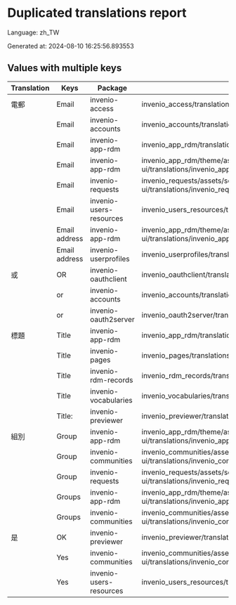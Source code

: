# Duplicated translations report

Language: zh_TW

Generated at: 2024-08-10 16:25:56.893553


## Values with multiple keys


| Translation | Keys | Package | File |
|-------------|------| --- | --- |
| 電郵| Email | invenio-access | invenio_access/translations/zh_TW/LC_MESSAGES/messages.po |
|| Email | invenio-accounts | invenio_accounts/translations/zh_TW/LC_MESSAGES/messages.po |
|| Email | invenio-app-rdm | invenio_app_rdm/translations/zh_TW/LC_MESSAGES/messages.po |
|| Email | invenio-app-rdm | invenio_app_rdm/theme/assets/semantic-ui/translations/invenio_app_rdm/messages/zh_TW/messages.po |
|| Email | invenio-requests | invenio_requests/assets/semantic-ui/translations/invenio_requests/messages/zh_TW/messages.po |
|| Email | invenio-users-resources | invenio_users_resources/translations/zh_TW/LC_MESSAGES/messages.po |
|| Email address | invenio-app-rdm | invenio_app_rdm/theme/assets/semantic-ui/translations/invenio_app_rdm/messages/zh_TW/messages.po |
|| Email address | invenio-userprofiles | invenio_userprofiles/translations/zh_TW/LC_MESSAGES/messages.po |
| 或| OR | invenio-oauthclient | invenio_oauthclient/translations/zh_TW/LC_MESSAGES/messages.po |
|| or | invenio-accounts | invenio_accounts/translations/zh_TW/LC_MESSAGES/messages.po |
|| or | invenio-oauth2server | invenio_oauth2server/translations/zh_TW/LC_MESSAGES/messages.po |
| 標題| Title | invenio-app-rdm | invenio_app_rdm/translations/zh_TW/LC_MESSAGES/messages.po |
|| Title | invenio-pages | invenio_pages/translations/zh_TW/LC_MESSAGES/messages.po |
|| Title | invenio-rdm-records | invenio_rdm_records/translations/zh_TW/LC_MESSAGES/messages.po |
|| Title | invenio-vocabularies | invenio_vocabularies/translations/zh_TW/LC_MESSAGES/messages.po |
|| Title: | invenio-previewer | invenio_previewer/translations/zh_TW/LC_MESSAGES/messages.po |
| 組別| Group | invenio-app-rdm | invenio_app_rdm/theme/assets/semantic-ui/translations/invenio_app_rdm/messages/zh_TW/messages.po |
|| Group | invenio-communities | invenio_communities/assets/semantic-ui/translations/invenio_communities/messages/zh_TW/messages.po |
|| Group | invenio-requests | invenio_requests/assets/semantic-ui/translations/invenio_requests/messages/zh_TW/messages.po |
|| Groups | invenio-app-rdm | invenio_app_rdm/theme/assets/semantic-ui/translations/invenio_app_rdm/messages/zh_TW/messages.po |
|| Groups | invenio-communities | invenio_communities/assets/semantic-ui/translations/invenio_communities/messages/zh_TW/messages.po |
| 是| OK | invenio-previewer | invenio_previewer/translations/zh_TW/LC_MESSAGES/messages.po |
|| Yes | invenio-communities | invenio_communities/assets/semantic-ui/translations/invenio_communities/messages/zh_TW/messages.po |
|| Yes | invenio-users-resources | invenio_users_resources/translations/zh_TW/LC_MESSAGES/messages.po |
